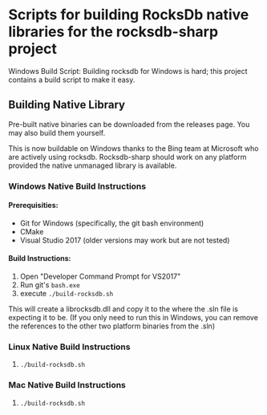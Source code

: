 # Scripts for building RocksDb native libraries for the rocksdb-sharp project

Windows Build Script: Building rocksdb for Windows is hard; this project contains a build script to make it easy.

## Building Native Library

Pre-built native binaries can be downloaded from the releases page.  You may also build them yourself.

This is now buildable on Windows thanks to the Bing team at Microsoft who are actively using rocksdb.  Rocksdb-sharp should work on any platform provided the native unmanaged library is available.

### Windows Native Build Instructions

#### Prerequisities:
* Git for Windows (specifically, the git bash environment)
* CMake
* Visual Studio 2017 (older versions may work but are not tested)

#### Build Instructions:
1. Open "Developer Command Prompt for VS2017"
2. Run git's ```bash.exe```
3. execute ```./build-rocksdb.sh```

This will create a librocksdb.dll and copy it to the where the .sln file is expecting it to be.  (If you only need to run this in Windows, you can remove the references to the other two platform binaries from the .sln)

### Linux Native Build Instructions

1. ```./build-rocksdb.sh```

### Mac Native Build Instructions

1. ```./build-rocksdb.sh```

  
